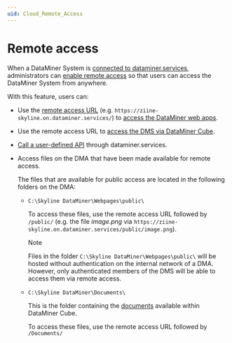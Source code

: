 ```yaml
---
uid: Cloud_Remote_Access
---
```


# Remote access

When a DataMiner System is [connected to dataminer.services](xref:Connecting_your_DataMiner_System_to_the_cloud), administrators can [enable remote access](xref:Controlling_remote_access) so that users can access the DataMiner System from anywhere.

With this feature, users can:

- Use the [remote access URL](xref:Cloud_Remote_Access_URL) (e.g. `https://ziine-skyline.on.dataminer.services/`) to [access the DataMiner web apps](xref:Accessing_web_apps_remotely).

- Use the remote access URL to [access the DMS via DataMiner Cube](xref:Accessing_DMS_remotely_with_Cube).

- [Call a user-defined API](xref:UD_APIs_Triggering_an_API#url) through dataminer.services.

- Access files on the DMA that have been made available for remote access.<!-- RN 38426 -->

  The files that are available for public access are located in the following folders on the DMA:

  - `C:\Skyline DataMiner\Webpages\public\`

    To access these files, use the remote access URL followed by `/public/` (e.g. the file *image.png* via `https://ziine-skyline.on.dataminer.services/public/image.png`).

    > [!NOTE]
    > Files in the folder `C:\Skyline DataMiner\Webpages\public\` will be hosted without authentication on the internal network of a DMA. However, only authenticated members of the DMS will be able to access them via remote access.

  - `C:\Skyline DataMiner\Documents\`

    This is the folder containing the [documents](xref:About_the_Documents_module) available within DataMiner Cube.

    To access these files, use the remote access URL followed by `/Documents/`<!-- RN 39182 + 39881-->

